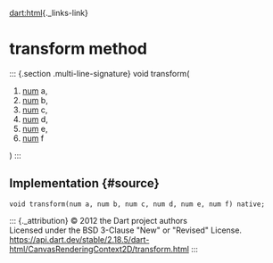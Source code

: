 [dart:html](../../dart-html/dart-html-library){._links-link}

transform method
================

::: {.section .multi-line-signature}
void transform(

1.  [num](../../dart-core/num-class) a,
2.  [num](../../dart-core/num-class) b,
3.  [num](../../dart-core/num-class) c,
4.  [num](../../dart-core/num-class) d,
5.  [num](../../dart-core/num-class) e,
6.  [num](../../dart-core/num-class) f

)
:::

Implementation {#source}
--------------

``` {.language-dart data-language="dart"}
void transform(num a, num b, num c, num d, num e, num f) native;
```

::: {._attribution}
© 2012 the Dart project authors\
Licensed under the BSD 3-Clause \"New\" or \"Revised\" License.\
<https://api.dart.dev/stable/2.18.5/dart-html/CanvasRenderingContext2D/transform.html>
:::
